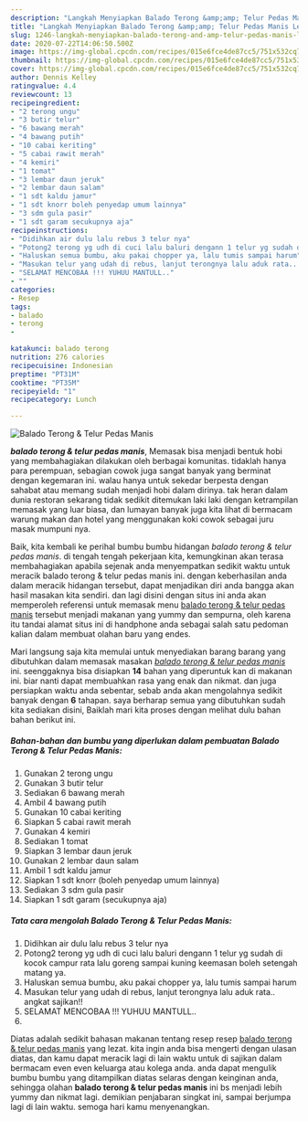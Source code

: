 ```yaml
---
description: "Langkah Menyiapkan Balado Terong &amp;amp; Telur Pedas Manis Lezat"
title: "Langkah Menyiapkan Balado Terong &amp;amp; Telur Pedas Manis Lezat"
slug: 1246-langkah-menyiapkan-balado-terong-and-amp-telur-pedas-manis-lezat
date: 2020-07-22T14:06:50.500Z
image: https://img-global.cpcdn.com/recipes/015e6fce4de87cc5/751x532cq70/balado-terong-telur-pedas-manis-foto-resep-utama.jpg
thumbnail: https://img-global.cpcdn.com/recipes/015e6fce4de87cc5/751x532cq70/balado-terong-telur-pedas-manis-foto-resep-utama.jpg
cover: https://img-global.cpcdn.com/recipes/015e6fce4de87cc5/751x532cq70/balado-terong-telur-pedas-manis-foto-resep-utama.jpg
author: Dennis Kelley
ratingvalue: 4.4
reviewcount: 13
recipeingredient:
- "2 terong ungu"
- "3 butir telur"
- "6 bawang merah"
- "4 bawang putih"
- "10 cabai keriting"
- "5 cabai rawit merah"
- "4 kemiri"
- "1 tomat"
- "3 lembar daun jeruk"
- "2 lembar daun salam"
- "1 sdt kaldu jamur"
- "1 sdt knorr boleh penyedap umum lainnya"
- "3 sdm gula pasir"
- "1 sdt garam secukupnya aja"
recipeinstructions:
- "Didihkan air dulu lalu rebus 3 telur nya"
- "Potong2 terong yg udh di cuci lalu baluri dengann 1 telur yg sudah di kocok campur rata lalu goreng sampai kuning keemasan boleh setengah matang ya."
- "Haluskan semua bumbu, aku pakai chopper ya, lalu tumis sampai harum"
- "Masukan telur yang udah di rebus, lanjut terongnya lalu aduk rata.. angkat sajikan!!"
- "SELAMAT MENCOBAA !!! YUHUU MANTULL.."
- ""
categories:
- Resep
tags:
- balado
- terong
- 

katakunci: balado terong  
nutrition: 276 calories
recipecuisine: Indonesian
preptime: "PT31M"
cooktime: "PT35M"
recipeyield: "1"
recipecategory: Lunch

---
```



![Balado Terong &amp; Telur Pedas Manis](https://img-global.cpcdn.com/recipes/015e6fce4de87cc5/751x532cq70/balado-terong-telur-pedas-manis-foto-resep-utama.jpg)

<b><i>balado terong &amp; telur pedas manis</i></b>, Memasak bisa menjadi bentuk hobi yang membahagiakan dilakukan oleh berbagai komunitas. tidaklah hanya para perempuan, sebagian cowok juga sangat banyak yang berminat dengan kegemaran ini. walau hanya untuk sekedar berpesta dengan sahabat atau memang sudah menjadi hobi dalam dirinya. tak heran dalam dunia restoran sekarang tidak sedikit ditemukan laki laki dengan ketrampilan memasak yang luar biasa, dan lumayan banyak juga kita lihat di bermacam warung makan dan hotel yang menggunakan koki cowok sebagai juru masak mumpuni nya.

Baik, kita kembali ke perihal bumbu bumbu hidangan <i>balado terong &amp; telur pedas manis</i>. di tengah tengah pekerjaan kita, kemungkinan akan terasa membahagiakan apabila sejenak anda menyempatkan sedikit waktu untuk meracik balado terong &amp; telur pedas manis ini. dengan keberhasilan anda dalam meracik hidangan tersebut, dapat menjadikan diri anda bangga akan hasil masakan kita sendiri. dan lagi disini dengan situs ini anda akan memperoleh referensi untuk memasak menu <u>balado terong &amp; telur pedas manis</u> tersebut menjadi makanan yang yummy dan sempurna, oleh karena itu tandai alamat situs ini di handphone anda sebagai salah satu pedoman kalian dalam membuat olahan baru yang endes.




Mari langsung saja kita memulai untuk menyediakan barang barang yang dibutuhkan dalam memasak masakan <u><i>balado terong &amp; telur pedas manis</i></u> ini. seenggaknya bisa disiapkan <b>14</b> bahan yang diperuntuk kan di makanan ini. biar nanti dapat membuahkan rasa yang enak dan nikmat. dan juga persiapkan waktu anda sebentar, sebab anda akan mengolahnya sedikit banyak dengan <b>6</b> tahapan. saya berharap semua yang dibutuhkan sudah kita sediakan disini, Baiklah mari kita proses dengan melihat dulu bahan bahan berikut ini.

<!--inarticleads1-->

##### Bahan-bahan dan bumbu yang diperlukan dalam pembuatan Balado Terong &amp; Telur Pedas Manis:

1. Gunakan 2 terong ungu
1. Gunakan 3 butir telur
1. Sediakan 6 bawang merah
1. Ambil 4 bawang putih
1. Gunakan 10 cabai keriting
1. Siapkan 5 cabai rawit merah
1. Gunakan 4 kemiri
1. Sediakan 1 tomat
1. Siapkan 3 lembar daun jeruk
1. Gunakan 2 lembar daun salam
1. Ambil 1 sdt kaldu jamur
1. Siapkan 1 sdt knorr (boleh penyedap umum lainnya)
1. Sediakan 3 sdm gula pasir
1. Siapkan 1 sdt garam (secukupnya aja)




<!--inarticleads2-->

##### Tata cara mengolah Balado Terong &amp; Telur Pedas Manis:

1. Didihkan air dulu lalu rebus 3 telur nya
1. Potong2 terong yg udh di cuci lalu baluri dengann 1 telur yg sudah di kocok campur rata lalu goreng sampai kuning keemasan boleh setengah matang ya.
1. Haluskan semua bumbu, aku pakai chopper ya, lalu tumis sampai harum
1. Masukan telur yang udah di rebus, lanjut terongnya lalu aduk rata.. angkat sajikan!!
1. SELAMAT MENCOBAA !!! YUHUU MANTULL..
1. 




Diatas adalah sedikit bahasan makanan tentang resep resep <u>balado terong &amp; telur pedas manis</u> yang lezat. kita ingin anda bisa mengerti dengan ulasan diatas, dan kamu dapat meracik lagi di lain waktu untuk di sajikan dalam bermacam even even keluarga atau kolega anda. anda dapat mengulik bumbu bumbu yang ditampilkan diatas selaras dengan keinginan anda, sehingga olahan <b>balado terong &amp; telur pedas manis</b> ini bs menjadi lebih yummy dan nikmat lagi. demikian penjabaran singkat ini, sampai berjumpa lagi di lain waktu. semoga hari kamu menyenangkan.
